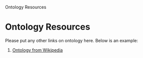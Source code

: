 Ontology Resources

# Ontology Resources

Please put any other links on ontology here. Below is an example:

1. [Ontology from Wikipedia](https://en.wikipedia.org/wiki/Ontology)